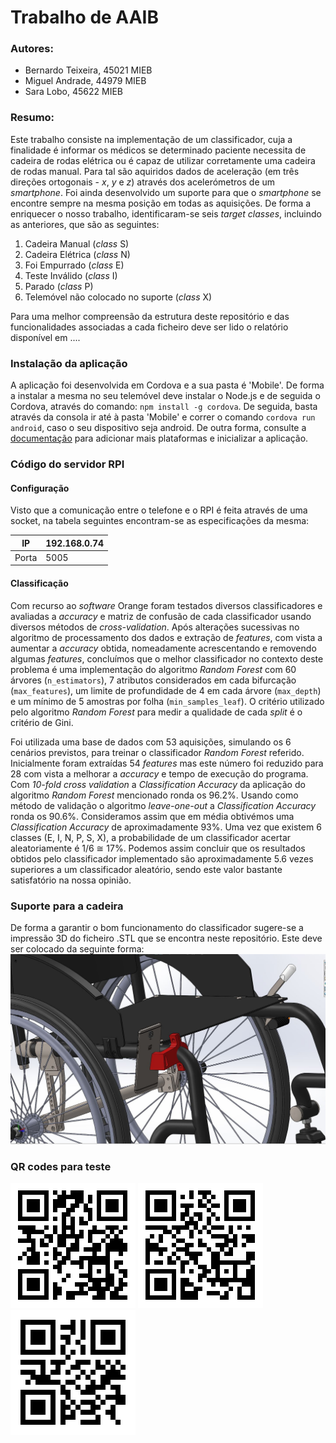 # Trabalho de AAIB
### Autores:
+ Bernardo Teixeira, 45021 MIEB
+ Miguel Andrade, 44979 MIEB
+ Sara Lobo, 45622 MIEB

### Resumo:
Este trabalho consiste na implementação de um classificador, cuja a finalidade é informar os médicos se determinado paciente necessita de cadeira de rodas elétrica ou é capaz de utilizar corretamente uma cadeira de rodas manual. Para tal são aquiridos dados de aceleração (em três direções ortogonais - *x*, *y* e *z*) através dos acelerómetros de um *smartphone*. Foi ainda desenvolvido um suporte para que o *smartphone* se encontre sempre na mesma posição em todas as aquisições. De forma a enriquecer o nosso trabalho, identificaram-se seis *target classes*, incluindo as anteriores, que são as seguintes:
1. Cadeira Manual (*class* S)
2. Cadeira Elétrica (*class* N)
3. Foi Empurrado (*class* E)
4. Teste Inválido (*class* I)
5. Parado (*class* P)
6. Telemóvel não colocado no suporte (*class* X)

Para uma melhor compreensão da estrutura deste repositório e das funcionalidades associadas a cada ficheiro deve ser lido o relatório disponível em ....

### Instalação da aplicação
A aplicação foi desenvolvida em Cordova e a sua pasta é 'Mobile'. De forma a instalar a mesma no seu telemóvel deve instalar o Node.js e de seguida o Cordova, através do comando:
`npm install -g cordova`. De seguida, basta através da consola ir até à pasta 'Mobile' e correr o comando `cordova run android`, caso o seu dispositivo seja android. De outra forma, consulte a [documentação](https://cordova.apache.org/docs/en/latest/guide/cli/index.html#add-platforms) para adicionar mais plataformas e inicializar a aplicação.

### Código do servidor RPI
#### Configuração 
Visto que a comunicação entre o telefone e o RPI é feita através de uma socket, na tabela seguintes encontram-se as especificações da mesma:

|IP | 192.168.0.74|
| ------- | ----------- |
|Porta    | 5005        |

#### Classificação
Com recurso ao *software* Orange foram testados diversos classificadores e avaliadas a *accuracy* e matriz de confusão de cada classificador usando diversos métodos de *cross-validation*. Após alterações sucessivas no algoritmo de processamento dos dados e extração de *features*, com vista a aumentar a *accuracy* obtida, nomeadamente acrescentando e removendo algumas *features*, concluímos que o melhor classificador no contexto deste problema é uma implementação do algoritmo *Random Forest* com 60 árvores (`n_estimators`), 7 atributos considerados em cada bifurcação (`max_features`), um limite de profundidade de 4 em cada árvore (`max_depth`) e um mínimo de 5 amostras por folha (`min_samples_leaf`). O critério utilizado pelo algoritmo *Random Forest* para medir a qualidade de cada *split* é o critério de Gini.

Foi utilizada uma base de dados com 53 aquisições, simulando os 6 cenários previstos, para treinar o classificador *Random Forest* referido. Inicialmente foram extraídas 54 *features* mas este número foi reduzido para 28 com vista a melhorar a *accuracy* e tempo de execução do programa. Com *10-fold cross validation* a *Classification Accuracy* da aplicação do algoritmo *Random Forest* mencionado ronda os 96.2%. Usando como método de validação o algoritmo *leave-one-out* a *Classification Accuracy* ronda os 90.6%. Consideramos assim que em média obtivémos uma *Classification Accuracy* de aproximadamente 93%. 
Uma vez que existem 6 classes (E, I, N, P, S, X), a probabilidade de um classificador acertar aleatoriamente é 1/6 ≅ 17%. Podemos assim concluir que os resultados obtidos pelo classificador implementado são aproximadamente 5.6 vezes superiores a um classificador aleatório, sendo este valor bastante satisfatório na nossa opinião.

### Suporte para a cadeira
De forma a garantir o bom funcionamento do classificador sugere-se a impressão 3D do ficheiro .STL que se encontra neste repositório. Este deve ser colocado da seguinte forma:
![alt text](https://github.com/Mhubris/AAIB-work/blob/master/images_ex/cadeira.JPG "")

### QR codes para teste
![alt text](https://github.com/Mhubris/AAIB-work/blob/master/images_ex/bernardo.png "Bernardo")
![alt text](https://github.com/Mhubris/AAIB-work/blob/master/images_ex/miguel.png "Miguel")
![alt text](https://github.com/Mhubris/AAIB-work/blob/master/images_ex/sara.png "Sara")

